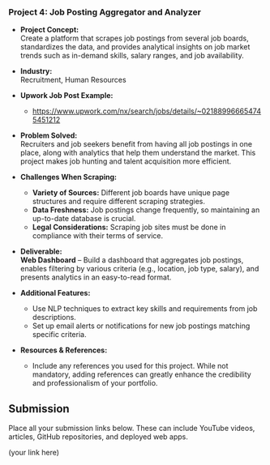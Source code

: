 ### **Project 4: Job Posting Aggregator and Analyzer**

- **Project Concept:**  
  Create a platform that scrapes job postings from several job boards, standardizes the data, and provides analytical insights on job market trends such as in-demand skills, salary ranges, and job availability.

- **Industry:**  
  Recruitment, Human Resources

- **Upwork Job Post Example:**  
  - https://www.upwork.com/nx/search/jobs/details/~021889966654745451212

- **Problem Solved:**  
  Recruiters and job seekers benefit from having all job postings in one place, along with analytics that help them understand the market. This project makes job hunting and talent acquisition more efficient.

- **Challenges When Scraping:**  
  - **Variety of Sources:** Different job boards have unique page structures and require different scraping strategies.  
  - **Data Freshness:** Job postings change frequently, so maintaining an up-to-date database is crucial.  
  - **Legal Considerations:** Scraping job sites must be done in compliance with their terms of service.

- **Deliverable:**  
  **Web Dashboard** – Build a dashboard that aggregates job postings, enables filtering by various criteria (e.g., location, job type, salary), and presents analytics in an easy-to-read format.

- **Additional Features:**  
  - Use NLP techniques to extract key skills and requirements from job descriptions.  
  - Set up email alerts or notifications for new job postings matching specific criteria.

- **Resources & References:**  
    - Include any references you used for this project. While not mandatory, adding references can greatly enhance the credibility and professionalism of your portfolio.

## Submission
Place all your submission links below. These can include YouTube videos, articles, GitHub repositories, and deployed web apps.

(your link here)
